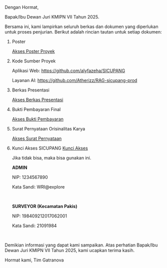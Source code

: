 Dengan Hormat,

Bapak/Ibu Dewan Juri KMIPN VII Tahun 2025.

Bersama ini, kami lampirkan seluruh berkas dan dokumen yang diperlukan untuk proses penjurian. Berikut adalah rincian tautan untuk setiap dokumen:

1. Poster

   [Akses Poster Proyek](https://drive.google.com/file/d/1oF4utbhOZdHqdw2r7_iCwha4aXa_q70D/view?usp=drive_link)

2. Kode Sumber Proyek

   Aplikasi Web: https://github.com/alyfazeha/SICUPANG

   Layanan AI: https://github.com/Atherizz/RAG-sicupang-prod

3. Berkas Presentasi

   [Akses Berkas Presentasi](https://www.figma.com/slides/5xJbqLK3aWsONQtF9qD0cF/E-Government_Gatranova_SICUPANG_Politeknik-Negeri-Malang?node-id=1-560&t=PikXCRJRve6lE2Du-1)

4. Bukti Pembayaran Final

   [Akses Bukti Pembayaran](https://drive.google.com/file/d/1B7Q6jzUQT8Qj1BcQBM_Yxod-mn5oOT4z/view?usp=sharing)

5. Surat Pernyataan Orisinalitas Karya

   [Akses Surat Pernyataan](https://drive.google.com/file/d/1I91ReLGyzJSM9vwy7IJRF1R3oMgzSgoF/view?usp=drive_link)

6. Kunci Akses SICUPANG
   [Kunci Akses](https://github.com/alyfazeha/SICUPANG/blob/main/public/data/username-password-sicupang.xlsx)

   Jika tidak bisa, maka bisa gunakan ini.

   **ADMIN**

   NIP: 1234567890

   Kata Sandi: WRI@explore

   <br />

   **SURVEYOR (Kecamatan Pakis)**

   NIP: 198409212017062001

   Kata Sandi: 21091984

   <br />

Demikian informasi yang dapat kami sampaikan. Atas perhatian Bapak/Ibu Dewan Juri KMIPN VII Tahun 2025, kami ucapkan terima kasih.

Hormat kami,
Tim Gatranova